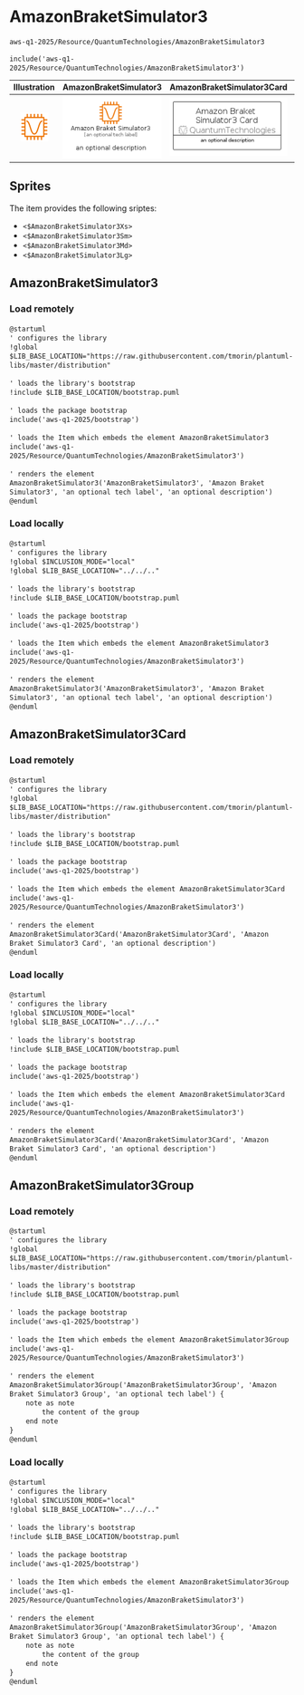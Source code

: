 # AmazonBraketSimulator3


```text
aws-q1-2025/Resource/QuantumTechnologies/AmazonBraketSimulator3
```

```text
include('aws-q1-2025/Resource/QuantumTechnologies/AmazonBraketSimulator3')
```



| Illustration | AmazonBraketSimulator3 | AmazonBraketSimulator3Card | AmazonBraketSimulator3Group |
| :---: | :---: | :---: | :---: |
| ![illustration for Illustration](../../../aws-q1-2025/Resource/QuantumTechnologies/AmazonBraketSimulator3.png) | ![illustration for AmazonBraketSimulator3](../../../aws-q1-2025/Resource/QuantumTechnologies/AmazonBraketSimulator3.Local.png) | ![illustration for AmazonBraketSimulator3Card](../../../aws-q1-2025/Resource/QuantumTechnologies/AmazonBraketSimulator3Card.Local.png) | ![illustration for AmazonBraketSimulator3Group](../../../aws-q1-2025/Resource/QuantumTechnologies/AmazonBraketSimulator3Group.Local.png) |



## Sprites
The item provides the following sriptes:

- `<$AmazonBraketSimulator3Xs>`
- `<$AmazonBraketSimulator3Sm>`
- `<$AmazonBraketSimulator3Md>`
- `<$AmazonBraketSimulator3Lg>`





## AmazonBraketSimulator3

### Load remotely
```plantuml
@startuml
' configures the library
!global $LIB_BASE_LOCATION="https://raw.githubusercontent.com/tmorin/plantuml-libs/master/distribution"

' loads the library's bootstrap
!include $LIB_BASE_LOCATION/bootstrap.puml

' loads the package bootstrap
include('aws-q1-2025/bootstrap')

' loads the Item which embeds the element AmazonBraketSimulator3
include('aws-q1-2025/Resource/QuantumTechnologies/AmazonBraketSimulator3')

' renders the element
AmazonBraketSimulator3('AmazonBraketSimulator3', 'Amazon Braket Simulator3', 'an optional tech label', 'an optional description')
@enduml
```

### Load locally
```plantuml
@startuml
' configures the library
!global $INCLUSION_MODE="local"
!global $LIB_BASE_LOCATION="../../.."

' loads the library's bootstrap
!include $LIB_BASE_LOCATION/bootstrap.puml

' loads the package bootstrap
include('aws-q1-2025/bootstrap')

' loads the Item which embeds the element AmazonBraketSimulator3
include('aws-q1-2025/Resource/QuantumTechnologies/AmazonBraketSimulator3')

' renders the element
AmazonBraketSimulator3('AmazonBraketSimulator3', 'Amazon Braket Simulator3', 'an optional tech label', 'an optional description')
@enduml
```

## AmazonBraketSimulator3Card

### Load remotely
```plantuml
@startuml
' configures the library
!global $LIB_BASE_LOCATION="https://raw.githubusercontent.com/tmorin/plantuml-libs/master/distribution"

' loads the library's bootstrap
!include $LIB_BASE_LOCATION/bootstrap.puml

' loads the package bootstrap
include('aws-q1-2025/bootstrap')

' loads the Item which embeds the element AmazonBraketSimulator3Card
include('aws-q1-2025/Resource/QuantumTechnologies/AmazonBraketSimulator3')

' renders the element
AmazonBraketSimulator3Card('AmazonBraketSimulator3Card', 'Amazon Braket Simulator3 Card', 'an optional description')
@enduml
```

### Load locally
```plantuml
@startuml
' configures the library
!global $INCLUSION_MODE="local"
!global $LIB_BASE_LOCATION="../../.."

' loads the library's bootstrap
!include $LIB_BASE_LOCATION/bootstrap.puml

' loads the package bootstrap
include('aws-q1-2025/bootstrap')

' loads the Item which embeds the element AmazonBraketSimulator3Card
include('aws-q1-2025/Resource/QuantumTechnologies/AmazonBraketSimulator3')

' renders the element
AmazonBraketSimulator3Card('AmazonBraketSimulator3Card', 'Amazon Braket Simulator3 Card', 'an optional description')
@enduml
```

## AmazonBraketSimulator3Group

### Load remotely
```plantuml
@startuml
' configures the library
!global $LIB_BASE_LOCATION="https://raw.githubusercontent.com/tmorin/plantuml-libs/master/distribution"

' loads the library's bootstrap
!include $LIB_BASE_LOCATION/bootstrap.puml

' loads the package bootstrap
include('aws-q1-2025/bootstrap')

' loads the Item which embeds the element AmazonBraketSimulator3Group
include('aws-q1-2025/Resource/QuantumTechnologies/AmazonBraketSimulator3')

' renders the element
AmazonBraketSimulator3Group('AmazonBraketSimulator3Group', 'Amazon Braket Simulator3 Group', 'an optional tech label') {
    note as note
        the content of the group
    end note
}
@enduml
```

### Load locally
```plantuml
@startuml
' configures the library
!global $INCLUSION_MODE="local"
!global $LIB_BASE_LOCATION="../../.."

' loads the library's bootstrap
!include $LIB_BASE_LOCATION/bootstrap.puml

' loads the package bootstrap
include('aws-q1-2025/bootstrap')

' loads the Item which embeds the element AmazonBraketSimulator3Group
include('aws-q1-2025/Resource/QuantumTechnologies/AmazonBraketSimulator3')

' renders the element
AmazonBraketSimulator3Group('AmazonBraketSimulator3Group', 'Amazon Braket Simulator3 Group', 'an optional tech label') {
    note as note
        the content of the group
    end note
}
@enduml
```

